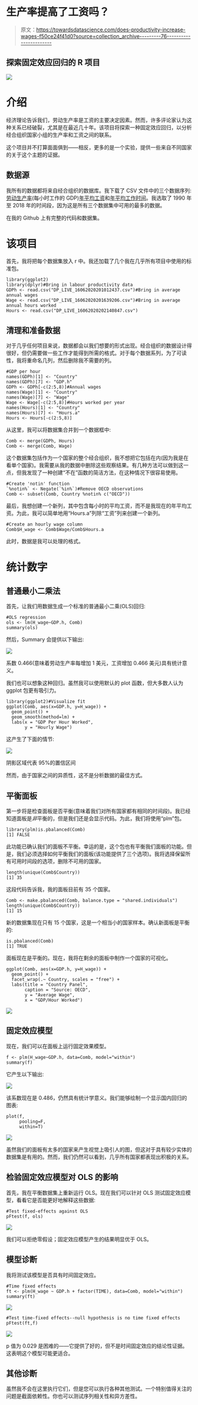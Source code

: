 # 生产率提高了工资吗？

> 原文：<https://towardsdatascience.com/does-productivity-increase-wages-f50ce24f41d0?source=collection_archive---------76----------------------->

## 探索固定效应回归的 R 项目

![](img/4b409d1ed5db72a9ec646fca7a57309e.png)

# 介绍

经济理论告诉我们，劳动生产率是工资的主要决定因素。然而，许多评论家认为这种关系已经破裂，尤其是在最近几十年。该项目将探索一种固定效应回归，以分析经合组织国家小组的生产率和工资之间的联系。

这个项目并不打算面面俱到——相反，更多的是一个实验，提供一些来自不同国家的关于这个主题的证据。

## 数据源

我所有的数据都将来自经合组织的数据库。我下载了 CSV 文件中的三个数据序列:[劳动生产率](https://data.oecd.org/lprdty/gdp-per-hour-worked.htm)(每小时工作的 GDP)[年平均工资](https://data.oecd.org/earnwage/average-wages.htm)和[年平均工作时间](https://data.oecd.org/emp/hours-worked.htm)。我选取了 1990 年至 2018 年的时间段，因为这是所有三个数据集中可用的最多的数据。

在我的 Github 上有完整的代码和数据集。

# 该项目

首先，我将把每个数据集放入 r 中。我还加载了几个我在几乎所有项目中使用的标准包。

```
library(ggplot2)
library(dplyr)#Bring in labour productivity data
GDPh <- read.csv("DP_LIVE_16062020201012437.csv")#Bring in average annual wages
Wage <- read.csv("DP_LIVE_16062020201639206.csv")#Bring in average annual hours worked
Hours <- read.csv("DP_LIVE_16062020202140847.csv")
```

## 清理和准备数据

对于几乎任何项目来说，数据都会以我们想要的形式出现。经合组织的数据设计得很好，但仍需要做一些工作才能得到所需的格式。对于每个数据系列，为了可读性，我将重命名几列，然后删除我不需要的列。

```
#GDP per hour
names(GDPh)[1] <- "Country"
names(GDPh)[7] <- "GDP.h"
GDPh <- GDPh[-c(2:5,8)]#Annual wages
names(Wage)[1] <- "Country"
names(Wage)[7] <- "Wage"
Wage <- Wage[-c(2:5,8)]#Hours worked per year
names(Hours)[1] <- "Country"
names(Hours)[7] <- "Hours.a"
Hours <- Hours[-c(2:5,8)]
```

从这里，我可以将数据集合并到一个数据框中:

```
Comb <- merge(GDPh, Hours)
Comb <- merge(Comb, Wage)
```

这个数据集包括作为一个国家的整个经合组织，我不想把它包括在内(因为我是在看单个国家)。我需要从我的数据中删除这些观察结果。有几种方法可以做到这一点，但我发现了一种创建“不在”函数的简洁方法，在这种情况下很容易使用。

```
#Create 'notin' function
`%notin%` <- Negate(`%in%`)#Remove OECD observations
Comb <- subset(Comb, Country %notin% c("OECD"))
```

最后，我想创建一个新列，其中包含每小时的平均工资，而不是我现在的年平均工资。为此，我可以简单地用“Hours.a”列除“工资”列来创建一个新列。

```
#Create an hourly wage column
Comb$H_wage <- Comb$Wage/Comb$Hours.a
```

此时，数据是我可以处理的格式。

# 统计数字

## 普通最小二乘法

首先，让我们用数据生成一个标准的普通最小二乘(OLS)回归:

```
#OLS regression
ols <- lm(H_wage~GDP.h, Comb)
summary(ols)
```

然后，Summary 会提供以下输出:

![](img/75025fde5dfed75386346c1143fbc679.png)

系数 0.466(意味着劳动生产率每增加 1 美元，工资增加 0.466 美元)具有统计意义。

我们也可以想象这种回归。虽然我可以使用默认的 plot 函数，但大多数人认为 ggplot 包更有吸引力。

```
library(ggplot2)#Visualize fit
ggplot(Comb, aes(x=GDP.h, y=H_wage)) +
  geom_point() +
  geom_smooth(method=lm) +
  labs(x = "GDP Per Hour Worked",
       y = "Hourly Wage")
```

这产生了下面的情节:

![](img/e262de481e2480385736d81b1a8e2f61.png)

阴影区域代表 95%的置信区间

然而，由于国家之间的异质性，这不是分析数据的最佳方式。

## 平衡面板

第一步将是检查面板是否平衡(意味着我们对所有国家都有相同的时间段)。我已经知道面板是*非*平衡的，但是我们还是会显示代码。为此，我们将使用“plm”包。

```
library(plm)is.pbalanced(Comb)
[1] FALSE
```

此功能已确认我们的面板不平衡。幸运的是，这个包也有平衡我们面板的功能。但是，我们必须选择如何平衡我们的面板(该功能提供了三个选项)。我将选择保留所有可用时间段的选项，删除不可用的国家。

```
length(unique(Comb$Country))
[1] 35
```

这段代码告诉我，我的面板目前有 35 个国家。

```
Comb <- make.pbalanced(Comb, balance.type = "shared.individuals")
length(unique(Comb$Country))
[1] 15
```

新的数据集现在只有 15 个国家，这是一个相当小的国家样本。确认新面板是平衡的:

```
is.pbalanced(Comb)
[1] TRUE
```

面板现在是平衡的。现在，我将在剩余的面板中制作一个国家的可视化。

```
ggplot(Comb, aes(x=GDP.h, y=H_wage)) +
  geom_point() +
  facet_wrap(.~ Country, scales = "free") +
  labs(title = "Country Panel",
       caption = "Source: OECD",
       y = "Average Wage",
       x = "GDP/Hour Worked")
```

![](img/4b409d1ed5db72a9ec646fca7a57309e.png)

## 固定效应模型

现在，我们可以在面板上运行固定效果模型。

```
f <- plm(H_wage~GDP.h, data=Comb, model="within")
summary(f)
```

它产生以下输出:

![](img/c7351c1c31f2f1c543ff3cd3109f573f.png)

该系数现在是 0.486，仍然具有统计学意义。我们能够绘制一个显示国内回归的图表:

```
plot(f,
     pooling=F,
     within=T)
```

![](img/64226fc4fccc7ea59e5fe0ef9d008e68.png)

虽然我们的面板有太多的国家来产生视觉上吸引人的图，但这对于具有较少实体的数据集是有用的。然而，我们仍然可以看到，几乎所有国家都表现出积极的关系。

## 检验固定效应模型对 OLS 的影响

首先，我在平衡数据集上重新运行 OLS。现在我们可以针对 OLS 测试固定效应模型，看看它是否能更好地解释这些数据:

```
#Test fixed-effects against OLS
pFtest(f, ols)
```

![](img/434ea747b50ff19289e8f9367db39061.png)

我们可以拒绝零假设；固定效应模型产生的结果明显优于 OLS。

## 模型诊断

我将测试该模型是否具有时间固定效应。

```
#Time fixed effects
ft <- plm(H_wage ~ GDP.h + factor(TIME), data=Comb, model="within")
summary(ft)
```

![](img/0e3fa7c7e8d8e880ff3cff866a588d87.png)

```
#Test time-fixed effects--null hypothesis is no time fixed effects
pFtest(ft,f)
```

![](img/62afc77e7d2507469551509fcea76392.png)

p 值为 0.029 是困难的——它提供了好的，但不是时间固定效应的结论性证据。这表明这个模型可能更适合。

## 其他诊断

虽然我不会在这里执行它们，但是您可以执行各种其他测试。一个特别值得关注的问题是截面依赖性。你也可以测试序列相关性和异方差性。